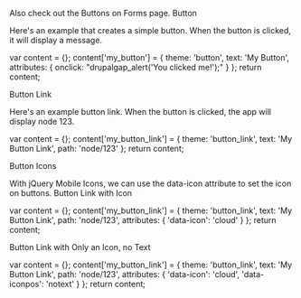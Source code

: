 

Also check out the Buttons on Forms page.
Button

Here's an example that creates a simple button. When the button is clicked, it will display a message.

var content = {};
content['my_button'] = {
  theme: 'button',
  text: 'My Button',
  attributes: {
    onclick: "drupalgap_alert('You clicked me!');"
  }
};
return content;

Button Link

Here's an example button link. When the button is clicked, the app will display node 123.

var content = {};
content['my_button_link'] = {
  theme: 'button_link',
  text: 'My Button Link',
  path: 'node/123'
};
return content;

Button Icons

With jQuery Mobile Icons, we can use the data-icon attribute to set the icon on buttons.
Button Link with Icon

var content = {};
content['my_button_link'] = {
  theme: 'button_link',
  text: 'My Button Link',
  path: 'node/123',
  attributes: {
    'data-icon': 'cloud'
  }
};
return content;

Button Link with Only an Icon, no Text

var content = {};
content['my_button_link'] = {
  theme: 'button_link',
  text: 'My Button Link',
  path: 'node/123',
  attributes: {
    'data-icon': 'cloud',
    'data-iconpos': 'notext'
  }
};
return content;

